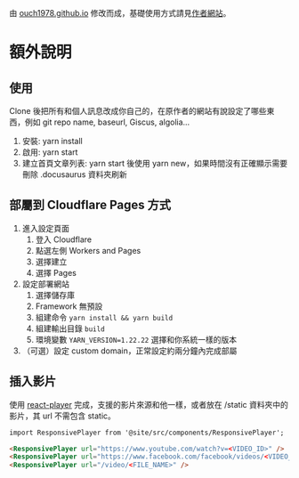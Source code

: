 由 [ouch1978.github.io](https://github.com/Ouch1978/ouch1978.github.io) 修改而成，基礎使用方式請見[作者網站](https://ouch1978.github.io/)。

# 額外說明

## 使用

Clone 後把所有和個人訊息改成你自己的，在原作者的網站有說設定了哪些東西，例如 git repo name, baseurl, Giscus, algolia...

1. 安裝: yarn install
2. 啟用: yarn start
3. 建立首頁文章列表: yarn start 後使用 yarn new，如果時間沒有正確顯示需要刪除 .docusaurus 資料夾刷新

## 部屬到 Cloudflare Pages 方式

1. 進入設定頁面
   1. 登入 Cloudflare
   2. 點選左側 Workers and Pages
   3. 選擇建立
   4. 選擇 Pages
2. 設定部署網站
   1. 選擇儲存庫
   2. Framework 無預設
   3. 組建命令 `yarn install && yarn build`
   4. 組建輸出目錄 `build`
   5. 環境變數 `YARN_VERSION=1.22.22` 選擇和你系統一樣的版本
3. （可選）設定 custom domain，正常設定約兩分鐘內完成部屬

## 插入影片

使用 [react-player](https://github.com/cookpete/react-player) 完成，支援的影片來源和他一樣，或者放在 /static 資料夾中的影片，其 url 不需包含 static。

```md
import ResponsivePlayer from '@site/src/components/ResponsivePlayer';

<ResponsivePlayer url="https://www.youtube.com/watch?v=<VIDEO_ID>" />
<ResponsivePlayer url="https://www.facebook.com/facebook/videos/<VIDEO_ID>/" />
<ResponsivePlayer url="/video/<FILE_NAME>" />
```
